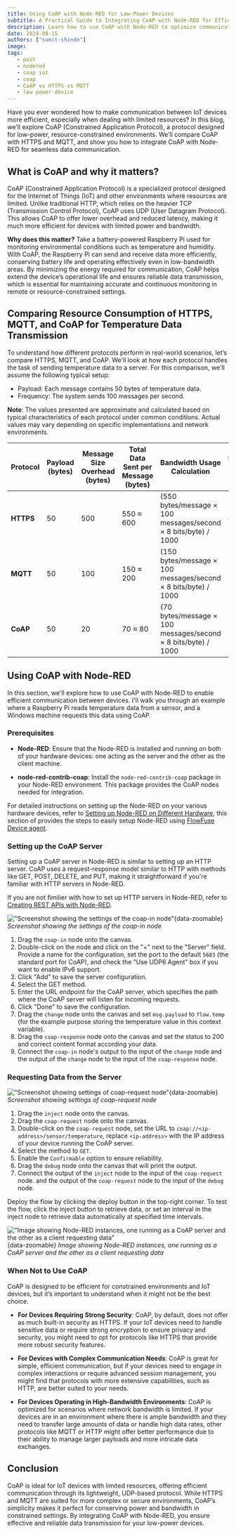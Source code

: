 ```yaml
---
title: Using CoAP with Node-RED for Low-Power Devices
subtitle: A Practical Guide to Integrating CoAP with Node-RED for Efficient IoT Communication
description: Learn how to use CoAP with Node-RED to optimize communication for low-power, resource-constrained devices.
date: 2024-08-15
authors: ["sumit-shinde"]
image:
tags:
   - post
   - nodered
   - coap iot
   - coap
   - CoAP vs HTTPS vs MQTT
   - low power device
---
```


Have you ever wondered how to make communication between IoT devices more efficient, especially when dealing with limited resources? In this blog, we’ll explore CoAP (Constrained Application Protocol), a protocol designed for low-power, resource-constrained environments. We’ll compare CoAP with HTTPS and MQTT, and show you how to integrate CoAP with Node-RED for seamless data communication.

<!--more-->

## What is CoAP and why it matters?

CoAP (Constrained Application Protocol) is a specialized protocol designed for the Internet of Things (IoT) and other environments where resources are limited. Unlike traditional HTTP, which relies on the heavier TCP (Transmission Control Protocol), CoAP uses UDP (User Datagram Protocol). This allows CoAP to offer lower overhead and reduced latency, making it much more efficient for devices with limited power and bandwidth.

**Why does this matter?** Take a battery-powered Raspberry Pi used for monitoring environmental conditions such as temperature and humidity. With CoAP, the Raspberry Pi can send and receive data more efficiently, conserving battery life and operating effectively even in low-bandwidth areas. By minimizing the energy required for communication, CoAP helps extend the device’s operational life and ensures reliable data transmission, which is essential for maintaining accurate and continuous monitoring in remote or resource-constrained settings.

## Comparing Resource Consumption of HTTPS, MQTT, and CoAP for Temperature Data Transmission

To understand how different protocols perform in real-world scenarios, let’s compare HTTPS, MQTT, and CoAP. We'll look at how each protocol handles the task of sending temperature data to a server. For this comparison, we'll assume the following typical setup:

- Payload: Each message contains 50 bytes of temperature data.
- Frequency: The system sends 100 messages per second.

**Note**: The values presented are approximate and calculated based on typical characteristics of each protocol under common conditions. Actual values may vary depending on specific implementations and network environments.

| **Protocol** | **Payload (bytes)** | **Message Size Overhead (bytes)** | **Total Data Sent per Message (bytes)** | **Bandwidth Usage Calculation**                                         | **Bandwidth Usage (kbps)** | **Latency (ms)** | **CPU Usage (%)** | **Memory Usage (MB)** |
|--------------|----------------------|----------------------------------|----------------------------------------|-------------------------------------------------------------------------|----------------------------|------------------|-------------------|-----------------------|
| **HTTPS**    | 50                   | 500                              | 550 ≈ 600                              | (550 bytes/message × 100 messages/second × 8 bits/byte) / 1000          | 440                        | 100 ≈ 110        | 10% ≈ 50%         | 100 ≈ 120             |
| **MQTT**     | 50                   | 100                              | 150 ≈ 200                             | (150 bytes/message × 100 messages/second × 8 bits/byte) / 1000           | 120                        | 50 ≈ 60         | 5% ≈ 30%          | 50 ≈ 60               |
| **CoAP**     | 50                   | 20                               | 70 ≈ 80                               | (70 bytes/message × 100 messages/second × 8 bits/byte) / 1000            | 56                         | 10 ≈ 15         | 2% ≈ 20%          | 20 ≈ 25               |

## Using CoAP with Node-RED

In this section, we'll explore how to use CoAP with Node-RED to enable efficient communication between devices. I'll walk you through an example where a Raspberry Pi reads temperature data from a sensor, and a Windows machine requests this data using CoAP.

### Prerequisites

- **Node-RED**: Ensure that the Node-RED is installed and running on both of your hardware devices: one acting as the server and the other as the client machine.

- **node-red-contrib-coap**: Install the `node-red-contrib-coap` package in your Node-RED environment. This package provides the CoAP nodes needed for integration.

For detailed instructions on setting up the Node-RED on your various hardware devices, refer to [Setting up Node-RED on Different Hardware](/node-red/hardware/), this section of provides the steps to easily setup Node-RED using [FlowFuse Device agent](\/product/device-agent/).

### Setting up the CoAP Server

Setting up a CoAP server in Node-RED is similar to setting up an HTTP server. CoAP uses a request-response model similar to HTTP with methods like GET, POST, DELETE, and PUT, making it straightforward if you're familiar with HTTP servers in Node-RED.

If you are not fimilier with how to set up HTTP servers in Node-RED, refer to [Creating REST APIs with Node-RED](/node-red/integration-technologies/rest/).

!["Screenshot showing the settings of the coap-in node"](./images/coap-in-node.png "Screenshot showing the settings of the coap-in node"){data-zoomable}
_Screenshot showing the settings of the coap-in node_

1. Drag the `coap-in` node onto the canvas.
2. Double-click on the node and click on the "+" next to the "Server" field. Provide a name for the configuration, set the port to the default `5683` (the standard port for CoAP), and check the "Use UDP6 Agent" box if you want to enable IPv6 support.
3. Click "Add" to save the server configuration.
4. Select the GET method.
5. Enter the URL endpoint for the CoAP server, which specifies the path where the CoAP server will listen for incoming requests.
6. Click "Done" to save the configuration.
7. Drag the `change` node onto the canvas and set `msg.payload` to `flow.temp` (for the example purpose storing the temperature value in this context variable).
8. Drag the `coap-response` node onto the canvas and set the status to 200 and correct content format according your data.
9. Connect the `coap-in` node's output to the input of the `change` node and the output of the `change` node to the input of the `coap-response` node.

### Requesting Data from the Server

!["Screenshot showing settings of coap-request node"](./images/coap-request-node.png "Screenshot showing settings of coap-request node"){data-zoomable}
_Screenshot showing settings of coap-request node_

1. Drag the `inject` node onto the canvas.
2. Drag the `coap-request` node onto the canvas.
3. Double-click on the `coap-request` node, set the URL to `coap://<ip-address>/sensor/temperature`, replace `<ip-address>` with the IP address of your device running the CoAP server.
4. Select the method to `GET`.
5. Enable the `Confirmable` option to ensure reliability.
6. Drag the `debug` node onto the canvas that will print the output.
7. Connect the output of the `inject` node to the input of the `coap-request` node. and the output of the `coap-request` node to the input of the `debug` node.

Deploy the flow by clicking the deploy button in the top-right corner. To test the flow, click the inject button to retrieve data, or set an interval in the inject node to retrieve data automatically at specified time intervals.

!["Image showing Node-RED instances, one running as a CoAP server and the other as a client requesting data"](./images/coap-with-node-red.gif "Image showing Node-RED instances, one running as a CoAP server and the other as a client requesting data"){data-zoomable}
_Image showing Node-RED instances, one running as a CoAP server and the other as a client requesting data_

### When Not to Use CoAP

CoAP is designed to be efficient for constrained environments and IoT devices, but it’s important to understand when it might not be the best choice.

- **For Devices Requiring Strong Security**: CoAP, by default, does not offer as much built-in security as HTTPS. If your IoT devices need to handle sensitive data or require strong encryption to ensure privacy and security, you might need to opt for protocols like HTTPS that provide more robust security features.

- **For Devices with Complex Communication Needs**: CoAP is great for simple, efficient communication, but if your devices need to engage in complex interactions or require advanced session management, you might find that protocols with more extensive capabilities, such as HTTP, are better suited to your needs.

- **For Devices Operating in High-Bandwidth Environments**: CoAP is optimized for scenarios where network bandwidth is limited. If your devices are in an environment where there is ample bandwidth and they need to transfer large amounts of data or handle high data rates, other protocols like MQTT or HTTP might offer better performance due to their ability to manage larger payloads and more intricate data exchanges.

## Conclusion

CoAP is ideal for IoT devices with limited resources, offering efficient communication through its lightweight, UDP-based protocol. While HTTPS and MQTT are suited for more complex or secure environments, CoAP’s simplicity makes it perfect for conserving power and bandwidth in constrained settings. By integrating CoAP with Node-RED, you ensure effective and reliable data transmission for your low-power devices.
